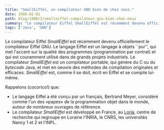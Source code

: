 ```yaml
---
title: "SmallEiffel, un compilateur GNU bien de chez nous."
date: 1998-02-01
path: blog/1998/2/smalleiffel-compilateur-gnu-bien-chez-nous
summary: "Le compilateur Eiffel SmallEiffel est récemment devenu officiellement le compilateur Eiffel GNU."
tags: ['Java', 'GNU']
---
```


<P>
Le compilateur Eiffel <EM>SmallEiffel</EM> est récemment devenu officiellement
le compilateur Eiffel GNU. Le langage Eiffel est un langage à objets ``pur'',
qui met l'accent sur la qualité des programmes (programmation par contrat)
et qui est couramment utilisé dans de grands projets industriels.
Le compilateur <EM>SmallEiffel</EM> est un compilateur portable, qui génère
du C ou du <EM>bytecode</EM> Java, et met en oeuvre des méthodes de
compilation originales et efficaces. <EM>SmallEiffel</EM> est, comme il se
doit, écrit en Eiffel et se compile lui-même.
</P>

<P>Rappelons (cocorico!) que:
<UL>

<LI>Le langage Eiffel a été conçu par un français, Bertrand Meyer,
considéré comme l'un des «papes» de la programmation objet dans le monde,
auteur de nombreux ouvrages de référence.

<LI>Le compilateur <EM>SmallEiffel</EM> est développé en France, au <A HREF="http://www.loria.fr/">Loria</A>, centre de recherche qui regroupe
en Loraine l'INRIA, le CNRS, les universités Nancy 1 et 2 et l'INPL.

</UL>

</P>


